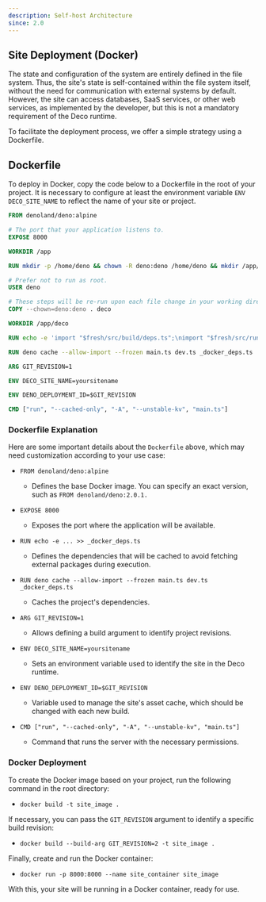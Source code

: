 ```yaml
---
description: Self-host Architecture
since: 2.0
---
```


## Site Deployment (Docker)

The state and configuration of the system are entirely defined in the file
system. Thus, the site's state is self-contained within the file system itself,
without the need for communication with external systems by default. However,
the site can access databases, SaaS services, or other web services, as
implemented by the developer, but this is not a mandatory requirement of the
Deco runtime.

To facilitate the deployment process, we offer a simple strategy using a
Dockerfile.

## Dockerfile

To deploy in Docker, copy the code below to a Dockerfile in the root of your
project. It is necessary to configure at least the environment variable
`ENV DECO_SITE_NAME` to reflect the name of your site or project.

```dockerfile
FROM denoland/deno:alpine

# The port that your application listens to.
EXPOSE 8000

WORKDIR /app

RUN mkdir -p /home/deno && chown -R deno:deno /home/deno && mkdir /app/deno && chown -R deno:deno /app && mkdir -p /deno-dir && chown -R deno:deno /deno-dir

# Prefer not to run as root.
USER deno

# These steps will be re-run upon each file change in your working directory:
COPY --chown=deno:deno . deco

WORKDIR /app/deco

RUN echo -e 'import "$fresh/src/build/deps.ts";\nimport "$fresh/src/runtime/entrypoints/main.ts";\nimport "$fresh/src/runtime/entrypoints/deserializer.ts";\nimport "$fresh/src/runtime/entrypoints/signals.ts";' >> _docker_deps.ts

RUN deno cache --allow-import --frozen main.ts dev.ts _docker_deps.ts

ARG GIT_REVISION=1

ENV DECO_SITE_NAME=yoursitename

ENV DENO_DEPLOYMENT_ID=$GIT_REVISION

CMD ["run", "--cached-only", "-A", "--unstable-kv", "main.ts"]
```

### Dockerfile Explanation

Here are some important details about the `Dockerfile` above, which may need
customization according to your use case:

- `FROM denoland/deno:alpine`
  - Defines the base Docker image. You can specify an exact version, such as
    `FROM denoland/deno:2.0.1.`

- `EXPOSE 8000`
  - Exposes the port where the application will be available.

- `RUN echo -e ... >> _docker_deps.ts`
  - Defines the dependencies that will be cached to avoid fetching external
    packages during execution.

- `RUN deno cache --allow-import --frozen main.ts dev.ts _docker_deps.ts`
  - Caches the project's dependencies.

- `ARG GIT_REVISION=1`
  - Allows defining a build argument to identify project revisions.

- `ENV DECO_SITE_NAME=yoursitename`
  - Sets an environment variable used to identify the site in the Deco runtime.

- `ENV DENO_DEPLOYMENT_ID=$GIT_REVISION`
  - Variable used to manage the site's asset cache, which should be changed with
    each new build.

- `CMD ["run", "--cached-only", "-A", "--unstable-kv", "main.ts"]`
  - Command that runs the server with the necessary permissions.

### Docker Deployment

To create the Docker image based on your project, run the following command in
the root directory:

- `docker build -t site_image .`

If necessary, you can pass the `GIT_REVISION` argument to identify a specific
build revision:

- `docker build --build-arg GIT_REVISION=2 -t site_image .`

Finally, create and run the Docker container:

- `docker run -p 8000:8000 --name site_container site_image`

With this, your site will be running in a Docker container, ready for use.
